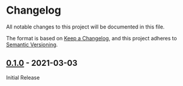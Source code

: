 # Changelog
All notable changes to this project will be documented in this file.

The format is based on [Keep a Changelog](https://keepachangelog.com/en/1.0.0/),
and this project adheres to [Semantic Versioning](https://semver.org/spec/v2.0.0.html).


## [0.1.0] - 2021-03-03

Initial Release

[0.1.0]: https://github.com/Sensirion/raspberry-pi-i2c-sen44/releases/tag/0.1.0

